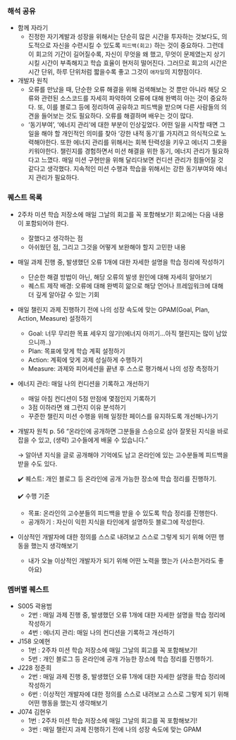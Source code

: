 
### 해석 공유

- 함께 자라기
    - 진정한 자기계발과 성장을 위해서는 단순히 많은 시간을 투자하는 것보다도, 의도적으로 자신을 수련시킬 수 있도록 `피드백(회고)` 하는 것이 중요하다. 그런데 이 회고의 기간이 길어질수록, 자신이 무엇을 왜 했고, 무엇이 문제였는지 상기시킬 시간이 부족해지고 학습 효율이 현저히 떨어진다. 그러므로 회고의 시간은 시간 단위, 하루 단위처럼 짧을수록 좋고 그것이 `애자일`의 지향점이다.
- 개발자 원칙
    - 오류를 만났을 때, 단순한 오류 해결을 위해 검색해보는 것 뿐만 아니라 해당 오류와 관련된 소스코드를 자세히 파악하여 오류에 대해 완벽히 아는 것이 중요하다. 또, 이를 블로그 등에 정리하여 공유하고 피드백을 받으며 다른 사람들의 의견을 들어보는 것도 필요하다. 오류를 해결하며 배우는 것이 많다.
    - ‘동기부여’, ‘에너지 관리’에 대한 부분이 인상깊었다. 어떤 일을 시작할 때면 그 일을 해야 할 개인적인 의미를 찾아 ‘강한 내적 동기’를 가지려고 의식적으로 노력해야한다. 또한 에너지 관리를 위해서는 회복 탄력성을 키우고 에너지 그릇을 키워야한다. 챌린지를 경험하면서 미션 해결을 위한 동기, 에너지 관리가 필요하다고 느꼈다. 매일 미션 구현만을 위해 달리다보면 컨디션 관리가 힘들어질 것 같다고 생각했다. 지속적인 미션 수행과 학습을 위해서는 강한 동기부여와 에너지 관리가 필요하다.

### 퀘스트 목록

- 2주차 미션 학습 저장소에 매일 그날의 회고를 꼭 포함해보기! 회고에는 다음 내용이 포함되어야 한다.
    - 잘했다고 생각하는 점
    - 아쉬웠던 점, 그리고 그것을 어떻게 보완해야 할지 고민한 내용

- 매일 과제 진행 중, 발생했던 오류 1개에 대한 자세한 설명을 학습 정리에 작성하기
    - 단순한 해결 방법이 아닌, 해당 오류의 발생 원인에 대해 자세히 알아보기
    - 퀘스트 제작 배경: 오류에 대해 완벽히 앎으로 해당 언어나 프레임워크에 대해 더 깊게 알아갈 수 있는 기회

- 매일 챌린지 과제 진행하기 전에 나의 성장 속도에 맞는 GPAM(Goal, Plan, Action, Measure) 설정하기
    - Goal: 너무 무리한 목표 세우지 않기!(에너지 아끼기…아직 챌린지는 많이 남았으니까..)
    - Plan: 목표에 맞게 학습 계획 설정하기
    - Action: 계획에 맞게 과제 성실하게 수행하기
    - Measure: 과제와 피어세션을 끝낸 후 스스로 평가해서 나의 성장 측정하기

- 에너지 관리: 매일 나의 컨디션을 기록하고 개선하기
    - 매일 아침 컨디션이 5점 만점에 몇점인지 기록하기
    - 3점 이하라면 왜 그런지 이유 분석하기
    - 꾸준한 챌린지 미션 수행을 위해 일정한 페이스를 유지하도록 개선해나가기

- 개발자 원칙 p. 56 “온라인에 공개하면 그분들을 스승으로 삼아 잘못된 지식을 바로잡을 수 있고, (생략) 고수들에게 배울 수 있습니다.”
    
    → 알아낸 지식을 글로 공개해야 기억에도 남고 온라인에 있는 고수분들께 피드백을 받을 수도 있다.
    
    ✔️ 퀘스트: 개인 블로그 등 온라인에 공개 가능한 장소에 학습 정리를 진행하기.
    
    ✔️ 수행 기준
    
    - 목표: 온라인의 고수분들의 피드백을 받을 수 있도록 학습 정리를 진행한다.
    - 공개하기 : 자신이 익힌 지식을 타인에게 설명하듯 블로그에 작성한다.

- 이상적인 개발자에 대한 정의를 스스로 내려보고 스스로 그렇게 되기 위해 어떤 행동을 했는지 생각해보기
    - 내가 오늘 이상적인 개발자가 되기 위해 어떤 노력을 했는가 (사소한거라도 좋아요)
      
### 멤버별 퀘스트 
- S005 곽용범
    - 2번 : 매일 과제 진행 중, 발생했던 오류 1개에 대한 자세한 설명을 학습 정리에 작성하기
    - 4번 : 에너지 관리: 매일 나의 컨디션을 기록하고 개선하기
- J158 오예현
    - 1번 : 2주차 미션 학습 저장소에 매일 그날의 회고를 꼭 포함해보기!
    - 5번 : 개인 블로그 등 온라인에 공개 가능한 장소에 학습 정리를 진행하기.
- J228 정준희
    - 2번 : 매일 과제 진행 중, 발생했던 오류 1개에 대한 자세한 설명을 학습 정리에 작성하기
    - 6번 : 이상적인 개발자에 대한 정의를 스스로 내려보고 스스로 그렇게 되기 위해 어떤 행동을 했는지 생각해보기
- J074 김현우
    - 1번 : 2주차 미션 학습 저장소에 매일 그날의 회고를 꼭 포함해보기!
    - 3번 : 매일 챌린지 과제 진행하기 전에 나의 성장 속도에 맞는 GPAM
